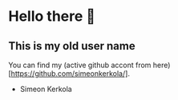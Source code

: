 # Hello there 👋

## This is my old user name

You can find my (active github accont from here)[https://github.com/simeonkerkola/].

- Simeon Kerkola

